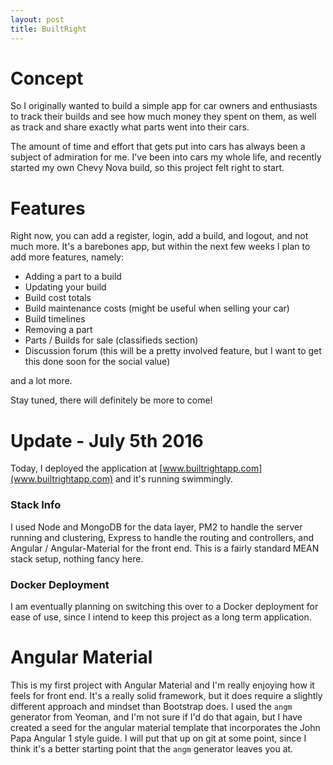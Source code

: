 ```yaml
---
layout: post
title: BuiltRight
---
```


# Concept

So I originally wanted to build a simple app for car owners and enthusiasts to track their builds and see how much money they spent on them, as well as track and share exactly what parts went into their cars. 

The amount of time and effort that gets put into cars has always been a subject of admiration for me. I've been into cars my whole life, and recently started my own Chevy Nova build, so this project felt right to start.

# Features

Right now, you can add a register, login, add a build, and logout, and not much more. 
It's a barebones app, but within the next few weeks I plan to add more features, namely: 

* Adding a part to a build 
* Updating your build
* Build cost totals
* Build maintenance costs (might be useful when selling your car) 
* Build timelines 
* Removing a part 
* Parts / Builds for sale (classifieds section)
* Discussion forum (this will be a pretty involved feature, but I want to get this done soon for the social value)

and a lot more. 

Stay tuned, there will definitely be more to come! 

# Update - July 5th 2016 

Today, I deployed the application at [www.builtrightapp.com](www.builtrightapp.com) and it's running swimmingly. 

### Stack Info 

I used Node and MongoDB for the data layer, PM2 to handle the server running and clustering, Express to handle the routing and controllers, and Angular / Angular-Material for the front end. This is a fairly standard MEAN stack setup, nothing fancy here. 

### Docker Deployment

I am eventually planning on switching this over to a Docker deployment for ease of use, since I intend to keep this project as a long term application. 


# Angular Material

This is my first project with Angular Material and I'm really enjoying how it feels for front end. It's a really solid framework, but it does require a slightly different approach and mindset than Bootstrap does. 
I used the `angm` generator from Yeoman, and I'm not sure if I'd do that again, but I have created a seed for the angular material template that incorporates the John Papa Angular 1 style guide. I will put that up on git at some point, since I think it's a better starting point that the `angm` generator leaves you at. 

